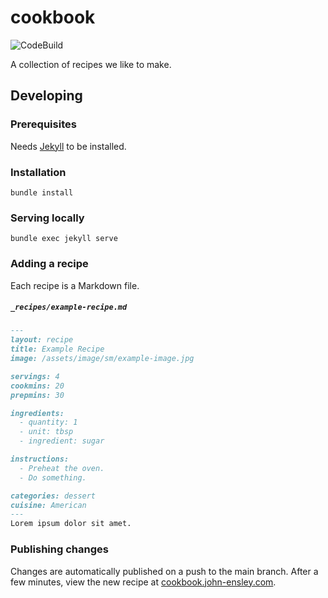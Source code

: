 # cookbook

![CodeBuild](https://codebuild.us-west-2.amazonaws.com/badges?uuid=eyJlbmNyeXB0ZWREYXRhIjoiN3B1MWdrMm16c1FGaXM1VXN5VEFTaTRtbmNlV0pKd1dOUTc0ZS9qZnBJalJOa1lCZTJQN3VMUi9nY2JPeHFENGpLcmRNV2RkNnB2VTBJUTVoSFFjNzhBPSIsIml2UGFyYW1ldGVyU3BlYyI6IlFBZVhVanZPc21aWEJYdjciLCJtYXRlcmlhbFNldFNlcmlhbCI6MX0%3D&branch=master)

A collection of recipes we like to make.

## Developing

### Prerequisites

Needs [Jekyll](https://jekyllrb.com/docs/) to be installed.

### Installation

```
bundle install
````

### Serving locally

```
bundle exec jekyll serve
```

### Adding a recipe

Each recipe is a Markdown file.

##### **`_recipes/example-recipe.md`**
```markdown
---
layout: recipe
title: Example Recipe
image: /assets/image/sm/example-image.jpg

servings: 4
cookmins: 20
prepmins: 30

ingredients:
  - quantity: 1
  - unit: tbsp
  - ingredient: sugar

instructions:
  - Preheat the oven.
  - Do something.

categories: dessert
cuisine: American
---
Lorem ipsum dolor sit amet.
```

### Publishing changes

Changes are automatically published on a push to the main branch. After a few minutes, view the new recipe at [cookbook.john-ensley.com](https://cookbook.john-ensley.com.).
